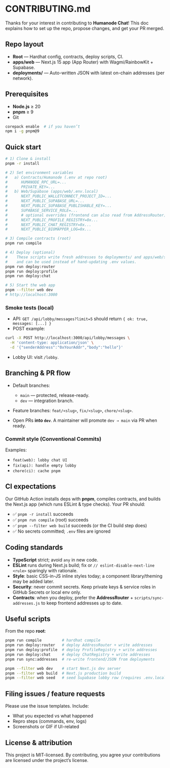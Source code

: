 # CONTRIBUTING.md

Thanks for your interest in contributing to **Humanode Chat**! This doc explains how to set up the repo, propose changes, and get your PR merged.

## Repo layout

* **Root** — Hardhat config, contracts, deploy scripts, CI.
* **apps/web** — Next.js 15 app (App Router) with Wagmi/RainbowKit + Supabase.
* **deployments/** — Auto-written JSON with latest on-chain addresses (per network).

## Prerequisites

* **Node.js** ≥ 20
* **pnpm** ≥ 9
* Git

```bash
corepack enable  # if you haven’t
npm i -g pnpm@9
```

## Quick start

```bash
# 1) Clone & install
pnpm -r install

# 2) Set environment variables
#   a) Contracts/Humanode (.env at repo root)
#      HUMANODE_RPC_URL=...
#      PRIVATE_KEY=...
#   b) Web/Supabase (apps/web/.env.local)
#      NEXT_PUBLIC_WALLETCONNECT_PROJECT_ID=...
#      NEXT_PUBLIC_SUPABASE_URL=...
#      NEXT_PUBLIC_SUPABASE_PUBLISHABLE_KEY=...
#      SUPABASE_SERVICE_ROLE=...
#      # optional overrides (frontend can also read from AddressRouter)
#      NEXT_PUBLIC_PROFILE_REGISTRY=0x...
#      NEXT_PUBLIC_CHAT_REGISTRY=0x...
#      NEXT_PUBLIC_BIOMAPPER_LOG=0x...

# 3) Compile contracts (root)
pnpm run compile

# 4) Deploy (optional)
#    These scripts write fresh addresses to deployments/ and apps/web/src/addresses/
#    and can be used instead of hand-updating .env values.
pnpm run deploy:router
pnpm run deploy:profile
pnpm run deploy:chat

# 5) Start the web app
pnpm --filter web dev
# http://localhost:3000
```

### Smoke tests (local)

* API: `GET /api/lobby/messages?limit=5` should return `{ ok: true, messages: [...] }`
* POST example:

```bash
curl -X POST http://localhost:3000/api/lobby/messages \
  -H 'content-type: application/json' \
  -d '{"senderAddress":"0xYourAddr","body":"hello"}'
```

* Lobby UI: visit `/lobby`.

## Branching & PR flow

* Default branches:

  * `main` — protected, release-ready.
  * `dev` — integration branch.
* Feature branches: `feat/<slug>`, `fix/<slug>`, `chore/<slug>`.
* Open PRs **into `dev`**. A maintainer will promote `dev → main` via PR when ready.

### Commit style (Conventional Commits)

Examples:

* `feat(web): lobby chat UI`
* `fix(api): handle empty lobby`
* `chore(ci): cache pnpm`

## CI expectations

Our GitHub Action installs deps with **pnpm**, compiles contracts, and builds the Next.js app (which runs ESLint & type checks). Your PR should:

* ✅ `pnpm -r install` succeeds
* ✅ `pnpm run compile` (root) succeeds
* ✅ `pnpm --filter web build` succeeds (or the CI build step does)
* ✅ No secrets committed; `.env` files are ignored

## Coding standards

* **TypeScript** strict; avoid `any` in new code.
* **ESLint** runs during Next.js build; fix or `// eslint-disable-next-line <rule>` sparingly with rationale.
* **Style**: basic CSS-in-JS inline styles today; a component library/theming may be added later.
* **Security**: never commit secrets. Keep private keys & service roles in GitHub Secrets or local env only.
* **Contracts**: when you deploy, prefer the **AddressRouter** + `scripts/sync-addresses.js` to keep frontend addresses up to date.

## Useful scripts

From the repo **root**:

```bash
pnpm run compile         # hardhat compile
pnpm run deploy:router   # deploy AddressRouter + write addresses
pnpm run deploy:profile  # deploy ProfileRegistry + write addresses
pnpm run deploy:chat     # deploy ChatRegistry + write addresses
pnpm run sync:addresses  # re-write frontend/JSON from deployments

pnpm --filter web dev    # start Next.js dev server
pnpm --filter web build  # Next.js production build
pnpm --filter web seed   # seed Supabase lobby row (requires .env.local)
```

## Filing issues / feature requests

Please use the issue templates. Include:

* What you expected vs what happened
* Repro steps (commands, env, logs)
* Screenshots or GIF if UI-related

## License & attribution

This project is MIT-licensed. By contributing, you agree your contributions are licensed under the project’s license.



